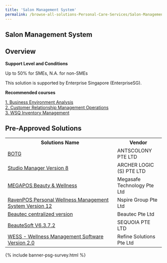 ```yaml
---
title: 'Salon Management System'
permalink: /browse-all-solutions-Personal-Care-Services/Salon-Management-System
---
```


## Salon Management System
## Overview

**Support Level and Conditions**

Up to 50% for SMEs, N.A. for non-SMEs

This solution is supported by Enterprise Singapore (EnterpriseSG).

**Recommended courses**



<a href='https://sfec.enterprisejobskills.gov.sg/Course_Internet/CourseDetail.aspx?CoursesReferenceNumber=TGS-2021006302'  target='_blank' rel='noopener'>1. Business Environment Analysis</a><br>
<a href='https://sfec.enterprisejobskills.gov.sg/Course_Internet/CourseDetail.aspx?CoursesReferenceNumber=TGS-2022017269'  target='_blank' rel='noopener'>2. Customer Relationship Management Operations</a><br>
<a href='https://sfec.enterprisejobskills.gov.sg/Course_Internet/CourseDetail.aspx?CoursesReferenceNumber=TGS-2022015630'  target='_blank' rel='noopener'>3. WSQ Inventory Management</a><br>

## Pre-Approved Solutions

<table>
<tr>
<th style='width: auto;'><b>Solutions Name</b></th>
<th style='width: 30%;'><b>Vendor</b></th>
</tr>
<tr>
<td><a href='/productivity-solutions-grant/solutionrepo/201819295R-BOTG-G' target='_blank'>BOTG</a><br></td>
<td>ANTSCOLONY PTE LTD</td>
</tr>
<tr>
<td><a href='/productivity-solutions-grant/solutionrepo/200100911R-Studo-Mngr-v-8-G' target='_blank'>Studio Manager Version 8</a><br></td>
<td>ARCHER LOGIC (S) PTE LTD</td>
</tr>
<tr>
<td><a href='/productivity-solutions-grant/solutionrepo/200503951K-MEGAPOS-Buty-&-Wllnss-G' target='_blank'>MEGAPOS Beauty & Wellness</a><br></td>
<td>Megasafe Technology Pte Ltd</td>
</tr>
<tr>
<td><a href='/productivity-solutions-grant/solutionrepo/201230283H-RvnPOS-Prsonl-Wllnss-MGT-Systm-v-12-G' target='_blank'>RavenPOS Personal Wellness Management System Version 12</a><br></td>
<td>Nspire Group Pte Ltd</td>
</tr>
<tr>
<td><a href='/productivity-solutions-grant/solutionrepo/200900723K-Butc-cntrlzd-v-G' target='_blank'>Beautec centralized version</a><br></td>
<td>Beautec Pte Ltd</td>
</tr>
<tr>
<td><a href='/productivity-solutions-grant/solutionrepo/200205174N-ButSoft-V6372-G' target='_blank'>BeauteSoft V6.3.7.2</a><br></td>
<td>SEQUOIA PTE LTD</td>
</tr>
<tr>
<td><a href='/productivity-solutions-grant/solutionrepo/200809939C-WESS-Wllnss-MGT-Softwr-v-20-G' target='_blank'>WESS - Wellness Management Software Version 2.0</a><br></td>
<td>Refine Solutions Pte Ltd</td>
</tr>
</table>

{% include banner-psg-survey.html %}
